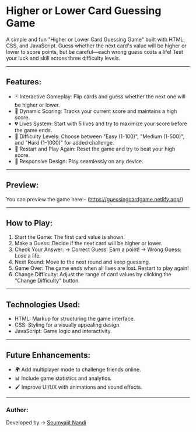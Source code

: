 # Higher or Lower Card Guessing Game

A simple and fun "Higher or Lower Card Guessing Game" built with HTML, CSS, and JavaScript. Guess whether the next card's value will be higher or lower to score points, but be careful—each wrong guess costs a life! Test your luck and skill across three difficulty levels.

---

## Features:
- 🃏 Interactive Gameplay:  Flip cards and guess whether the next one will be higher or lower.
- 🎯 Dynamic Scoring:  Tracks your current score and maintains a high score.
- 💔 Lives System:  Start with 5 lives and try to maximize your score before the game ends.
- 🌟 Difficulty Levels:  Choose between "Easy (1-100)", "Medium (1-500)", and "Hard (1-1000)" for added challenge.
- 🔄 Restart and Play Again:  Reset the game and try to beat your high score.
- 📱 Responsive Design:  Play seamlessly on any device.

---

## Preview:

You can preview the game here:- (https://guessingcardgame.netlify.app/)

---

## How to Play:

1. Start the Game: The first card value is shown.
2. Make a Guess: Decide if the next card will be higher or lower.
3. Check Your Answer:
   -> Correct Guess: Earn a point!
   -> Wrong Guess: Lose a life.
4. Next Round: Move to the next round and keep guessing.
5. Game Over: The game ends when all lives are lost. Restart to play again!
6. Change Difficulty: Adjust the range of card values by clicking the "Change Difficulty" button.

---

## Technologies Used:
- HTML: Markup for structuring the game interface.
- CSS: Styling for a visually appealing design.
- JavaScript: Game logic and interactivity.


---

## Future Enhancements:
- 🌍 Add multiplayer mode to challenge friends online.
- 📊 Include game statistics and analytics.
- 🖌 Improve UI/UX with animations and sound effects.

---

### Author:
Developed by -> [Soumyajit Nandi](https://github.com/soumyajitnandi0)  
